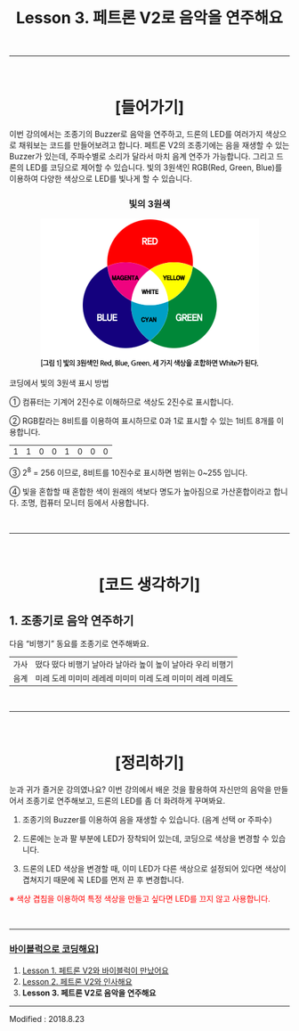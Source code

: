 <br>

<div align="center">
    <h1>Lesson 3. 페트론 V2로 음악을 연주해요</h1>
</div>

<br>

---

<br>


<div align="center">
    <h1>[들어가기]</h1>
</div>

이번 강의에서는 조종기의 Buzzer로 음악을 연주하고, 드론의 LED를 여러가지 색상으로 채워보는 코드를 만들어보려고 합니다. 페트론 V2의 조종기에는 음을 재생할 수 있는 Buzzer가 있는데, 주파수별로 소리가 달라서 마치 음계 연주가 가능합니다. 그리고 드론의 LED를 코딩으로 제어할 수 있습니다. 빛의 3원색인 RGB(Red, Green, Blue)를 이용하여 다양한 색상으로 LED를 빛나게 할 수 있습니다.

<div align="center">
    <h3>빛의 3원색</h3>
    <img src="images/image31.gif" alt="빛의 3원색">
</div>

코딩에서 빛의 3원색 표시 방법

① 컴퓨터는 기계어 2진수로 이해하므로 색상도 2진수로 표시합니다.

② RGB칼라는 8비트를 이용하여 표시하므로 0과 1로 표시할 수 있는 1비트 8개를 이용합니다.


<div align="center">
    <table>
        <tr>
            <td>1</td>
            <td>1</td>
            <td>0</td>
            <td>0</td>
            <td>1</td>
            <td>0</td>
            <td>0</td>
            <td>0</td>
        </tr>
    </table>
</div>

③ 2<sup>8</sup> = 256 이므로, 8비트를 10진수로 표시하면 범위는 0~255 입니다.

④ 빛을 혼합할 때 혼합한 색이 원래의 색보다 명도가 높아짐으로 가산혼합이라고 합니다. 조명, 컴퓨터 모니터 등에서 사용합니다.


<br>

---

<br>


<div align="center">
    <h1>[코드 생각하기]</h1>
</div>

<h2> 1. 조종기로 음악 연주하기</h2>

다음 “비행기” 동요를 조종기로 연주해봐요.

<div align="center">
    <table>
        <tr>
            <td>가사</td>
            <td>떴다 떴다 비행기 날아라 날아라 높이 높이 날아라 우리 비행기</td>
        </tr>
        <tr>
            <td>음계</td>
            <td>미레 도레 미미미 레레레 미미미 미레 도레 미미미 레레 미레도</td>
        </tr>
    </table>
</div>


<br>

---

<br>


<div align="center">
    <h1>[정리하기]</h1>
</div>

눈과 귀가 즐거운 강의였나요? 이번 강의에서 배운 것을 활용하여 자신만의 음악을 만들어서 조종기로 연주해보고, 드론의 LED를 좀 더 화려하게 꾸며봐요.

1. 조종기의 Buzzer를 이용하여 음을 재생할 수 있습니다. (음계 선택 or 주파수)

2. 드론에는 눈과 팔 부분에 LED가 장착되어 있는데, 코딩으로 색상을 변경할 수 있습니다.

3. 드론의 LED 색상을 변경할 때, 이미 LED가 다른 색상으로 설정되어 있다면 색상이 겹쳐지기 때문에 꼭 LED를 먼저 끈 후 변경합니다.

<font color="red">※ 색상 겹침을 이용하여 특정 색상을 만들고 싶다면 LED를 끄지 않고 사용합니다.</font>


<br>

---

<a href="../index.md"><h3>바이블럭으로 코딩해요]</h3></a>

 1. [Lesson 1. 페트론 V2와 바이블럭이 만났어요](lesson1)
 2. [Lesson 2. 페트론 V2와 인사해요](lesson2)
 3. **Lesson 3. 페트론 V2로 음악을 연주해요**

---

Modified : 2018.8.23